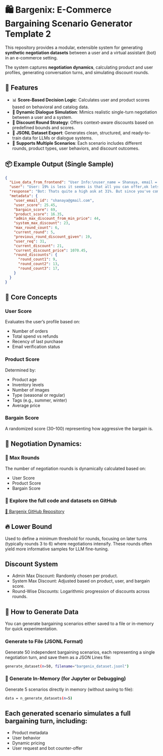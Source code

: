 # 🛍️ Bargenix: E-Commerce Bargaining Scenario Generator Template 2

This repository provides a modular, extensible system for generating **synthetic negotiation datasets** between a user and a virtual assistant (bot) in an e-commerce setting.

The system captures **negotiation dynamics**, calculating product and user profiles, generating conversation turns, and simulating discount rounds.


## 🔧 Features

- 📊 **Score-Based Decision Logic**: Calculates user and product scores based on behavioral and catalog data.
- 💬 **Dynamic Dialogue Simulation**: Mimics realistic single-turn negotiation between a user and a system.
- 💸 **Discount Round Strategy**: Offers context-aware discounts based on predefined bounds and scores.
- 💾 **JSONL Dataset Export**: Generates clean, structured, and ready-to-train data for LLMs or dialogue systems.
- 🔁 **Supports Multiple Scenarios**: Each scenario includes different rounds, product types, user behaviors, and discount outcomes.


## 📦 Example Output (Single Sample)

```json
{
  "Live_data_from_frontend": "User Info:\nuser_name = Shanaya, email = shanaya@gmail.com, ...\n\nProduct Info:\nproduct_name = Electric Fan, ...",
  "user": "User: 19% is less it seems is that all you can offer,ok lets say if you can make it to 31 thats a deal",
  "response": "Bot: Thats quite a high ask at 31%. But since you've come this far, I can drop the price to 1070.45 INR, which gives you 21% off.",
  "metadata": {
    "user_email_id": "shanaya@gmail.com",
    "user_score": 25.45,
    "bargain_score": 69,
    "product_score": 16.35,
    "admin_max_discount_from_min_price": 44,
    "system_max_discount": 23,
    "max_round_count": 6,
    "current_round": 5,
    "previous_round_discount_given": 19,
    "user_req": 31,
    "current_discount": 21,
    "current_discount_price": 1070.45,
    "round_discounts": {
      "round_count1": 9,
      "round_count2": 13,
      "round_count3": 17,
    }
  }
}
```

## 🧠 Core Concepts

### User Score
Evaluates the user’s profile based on:
- Number of orders
- Total spend vs refunds
- Recency of last purchase
- Email verification status

### Product Score
Determined by:
- Product age
- Inventory levels
- Number of images
- Type (seasonal or regular)
- Tags (e.g., summer, winter)
- Average price

### Bargain Score
A randomized score (30–100) representing how aggressive the bargain is.

## 🔁 Negotiation Dynamics:

### 🔻 Max Rounds
The number of negotiation rounds is dynamically calculated based on:
- User Score
- Product Score
- Bargain Score

### 📂 Explore the full code and datasets on GitHub
[🔗 Bargenix GitHub Repository](https://github.com/Bargenix/fastapi_llm_backend/blob/2da7d87a4537cf7202238e83f2f98a76306de75c/helper.py)

## 🔥 Lower Bound
Used to define a minimum threshold for rounds, focusing on later turns (typically rounds 3 to 6) where negotiations intensify. These rounds often yield more informative samples for LLM fine-tuning.

## Discount System
- Admin Max Discount: Randomly chosen per product.
- System Max Discount: Adjusted based on product, user, and bargain score.
- Round-Wise Discounts: Logarithmic progression of discounts across rounds.

## 🧪 How to Generate Data
You can generate bargaining scenarios either saved to a file or in-memory for quick experimentation.

### Generate to File (JSONL Format)
Generate 50 independent bargaining scenarios, each representing a single negotiation turn, and save them as a JSON Lines file:
```bash
generate_dataset(n=50, filename="bargenix_dataset.jsonl")
```

### 🧪 Generate In-Memory (for Jupyter or Debugging)
Generate 5 scenarios directly in memory (without saving to file):
```bash
data = n_generate_datasets(n=5)
```
## Each generated scenario simulates a full bargaining turn, including:
- Product metadata
- User behavior
- Dynamic pricing
- User request and bot counter-offer
